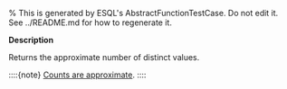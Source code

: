 % This is generated by ESQL's AbstractFunctionTestCase. Do not edit it. See ../README.md for how to regenerate it.

**Description**

Returns the approximate number of distinct values.

::::{note}
[Counts are approximate](/reference/query-languages/esql/functions-operators/aggregation-functions.md#esql-agg-count-distinct-approximate).
::::


